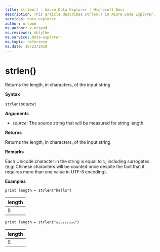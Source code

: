 ```yaml
---
title: strlen() - Azure Data Explorer | Microsoft Docs
description: This article describes strlen() in Azure Data Explorer.
services: data-explorer
author: orspod
ms.author: v-orspod
ms.reviewer: mblythe
ms.service: data-explorer
ms.topic: reference
ms.date: 10/23/2018
---
```

# strlen()

Returns the length, in characters, of the input string.

**Syntax**

`strlen(`*source*`)`

**Arguments**

* *source*: The source string that will be measured for string length.

**Returns**

Returns the length, in characters, of the input string.

**Remarks**

Each Unicode character in the string is equal to `1`, including surrogates.
(e.g: Chinese characters will be counted once despite the fact that it requires more than one value in UTF-8 encoding).


**Examples**

```kusto
print length = strlen("hello")
```

|length|
|---|
|5|

```kusto
print length = strlen("⒦⒰⒮⒯⒪")
```

|length|
|---|
|5|
